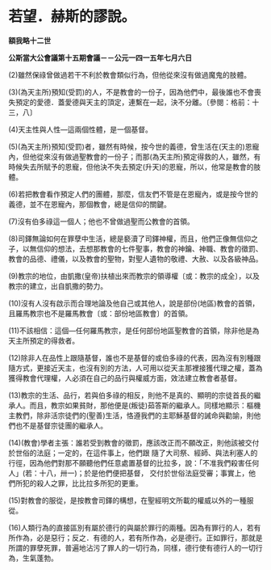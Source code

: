 # 若望．赫斯的謬說。


**額我略十二世**

**公斯當大公會議第十五期會議－－公元一四一五年七月六日**





(2)雖然保祿曾做過若干不利於教會類似行為，但他從來沒有做過魔鬼的肢體。

(3)(為天主所)預知(受罰)的人，不是教會的一份子，因為他們中，最後誰也不會喪失預定的愛德．蓋愛德與天主的頂定，連繫在一起，決不分離。〔參閱：格前：十三，八〕

(4)天主性與人性—這兩個性體，是一個基督。

(5)(為天主所)預知(受罰)者，雖然有時候，按今世的義德，曾生活在(天主的)恩寵內，但他從來沒有做過聖教會的一份子；而那(為天主所)預定得救的人，雖然，有時候失去所賦予的恩寵，但他決不失去預定(升天)的恩寵，所以，他常是教會的肢體。

(6)若把教會看作預定人們的團體，那麼，信友們不管是在恩寵內，或是按今世的義德，並不在恩寵內，那個教會，總是信仰的關鍵。

(7)沒有伯多祿這一個人；他也不曾做過聖而公教會的首領。

(8)司鐸無論如何在罪孽中生活，總是褻瀆了司鐸神權，而且，他們正像無信仰之子，以無信仰的想法，去想那教會的七件聖事，教會的神鑰、神職、教會的徵罰、教會的品德、禮儀，以及教會的聖物，對聖人遺物的敬禮、大赦、以及各級神品。

(9)教宗的地位，由凱撒(皇帝)扶植出來而教宗的領導權〔或：教宗的成全〕，以及教宗的建立，出自凱撒的勢力。

(10)沒有人沒有啟示而合理地論及他自己或其他人，說是部份(地區)教會的首領，且羅馬教宗也不是羅馬教會〔或：部份地區教會〕的首領。

(11)不該相信：這個—任何羅馬教宗，是任何部份地區聖教會的首領，除非他是為天主所預定的得救者。

(12)除非人在品性上跟隨基督，誰也不是基督的或伯多祿的代表，因為沒有別種跟隨方式，更接近天主，也沒有別的方法，人可用以從天主那裡接獲代理之權，蓋為獲得教會代理權，人必須在自己的品行與權威方面，效法建立教會者基督。

(13)教宗的生活、品行，若與伯多祿的相反，則他不是真的、顯明的宗徒首長的繼承人。而且，教宗如果貧財，那他便是(叛徒)茹答斯的繼承人。同樣地顯示：樞機主教們，除非活宗徒們的(聖善)生活，恪遵我們的主耶穌基督的誡命與勸諭，則他們也不是基督宗徒團的繼承人。

(14)(教會)學者主張：誰若受到教會的徵罰，應該改正而不願改正，則他該被交付於世俗的法庭；一定的，在這件事上，他們跟
隨了大司祭、經師、與法利塞人的行徑，因為他們對那不願聽他們任意處置基督的比拉多，說：「不准我們殺害任何人」(若：十八，卅一)；於是他們便把基督，
交付於世俗法庭受審；事實上，他們所犯的殺人之罪，比比拉多所犯的更重。

(15)對教會的服從，是按教會司鐸的構想，在聖經明文所載的權威以外的一種服從。

(16)人類行為的直接區別有屬於德行的與屬於罪行的兩種。因為有罪行的人，若有所作為，必是惡行；反之．有德的人，若有所作為，必是德行。正如罪行，那就是所謂的罪孽死罪，普遍地沾污了罪人的一切行為，同樣，德行使有德行人的一切行為，生氣蓬勃。


